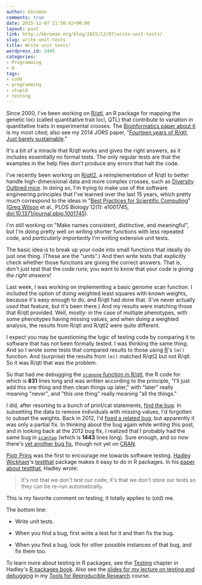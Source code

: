 ```yaml
---
author: kbroman
comments: true
date: 2015-12-07 21:50:42+00:00
layout: post
link: http://kbroman.org/blog/2015/12/07/write-unit-tests/
slug: write-unit-tests
title: Write unit tests!
wordpress_id: 2445
categories:
- Programming
- R
tags:
- code
- programming
- stupid
- testing
---
```


Since 2000, I've been working on [R/qtl](http://rqtl.org), an R package for mapping the genetic loci (called quantitative trait loci, QTL) that contribute to variation in quantitative traits in experimental crosses. The [Bioinformatics paper about it](https://www.biostat.wisc.edu/~kbroman/publications/rqtl.pdf) is my most cited; also see my 2014 JORS paper, "[Fourteen years of R/qtl: Just barely sustainable](https://www.biostat.wisc.edu/~kbroman/publications/rqtl_14yrs.pdf)."

It's a bit of a miracle that R/qtl works and gives the right answers, as it includes essentially no formal tests. The only regular tests are that the examples in the help files don't produce any errors that halt the code.

I've recently been working on [R/qtl2](http://kbroman.org/qtl2), a reimplementation of R/qtl to better handle high-dimensional data and more complex crosses, such as [Diversity Outbred mice](http://www.genetics.org/content/190/2/437.short). In doing so, I'm trying to make use of the software engineering principles that I've learned over the last 15 years, which pretty much correspond to the ideas in "[Best Practices for Scientific Computing](http://journals.plos.org/plosbiology/article?id=10.1371/journal.pbio.1001745)" ([Greg Wilson](http://www.third-bit.com/) et al., PLOS Biology 12(1): e1001745, [doi:10.1371/journal.pbio.1001745](http://doi.org/10.1371/journal.pbio.1001745)).

I'm still working on "Make names consistent, distinctive, and meaningful", but I'm doing pretty well on writing shorter functions with less repeated code, and _particularly importantly_ I'm writing extensive unit tests.
<!-- more -->

The basic idea is to break up your code into small functions that ideally do just one thing. (These are the "units".) And then write tests that explicitly check whether those functions are giving the correct answers. That is, don't just test that the code _runs_; you want to know that your code is _giving the right answers_!

Last week, I was working on implementing a basic genome scan function. I included the option of doing weighted least squares with known weights, because it's easy enough to do, and R/qtl had done that. (I've never actually _used_ that feature, but it's been there.) And my results were matching those that R/qtl provided. Well, mostly: in the case of multiple phenotypes, with some phenotypes having missing values, and when doing a weighted analysis, the results from R/qtl and R/qtl2 were quite different.

I expect you may be questioning the logic of testing code by comparing it to software that has not been formally tested. I was thinking the same thing. And so I wrote some tests that compared results to those using [R](http://www.r-project.org)'s `lm()` function. And (surprise) the results from `lm()` matched R/qtl2 but not R/qtl. So it was R/qtl that was the problem.

So that had me debugging the [`scanone` function in R/qtl](https://github.com/kbroman/qtl/blob/master/R/scanone.R), the R code for which is **831** lines long and was written according to the principle, "I'll just add this one thing and then clean things up later," with "later" really meaning "never", and "this one thing" really meaning "all the things."

I did, after resorting to a bunch of print/cat statements, [find the bug](https://github.com/kbroman/qtl/commit/254a1c728). In subsetting the data to remove individuals with missing values, I'd forgotten to subset the weights. Back in 2012, I'd [fixed a related bug](https://github.com/kbroman/qtl/commit/a07c575), but apparently it was only a partial fix. In thinking about the bug again while writing this post, and in looking back at the 2012 bug fix, I realized that I probably had the same bug in [`scantwo`](https://github.com/kbroman/qtl/blob/master/R/scantwo.R) (which is **1443** lines long). Sure enough, and so now there's [yet another bug fix](https://github.com/kbroman/qtl/commit/c71b3dfce9), though not yet on [CRAN](http://cran.r-project.org).

[Pjotr Prins](http://thebird.nl/) was the first to encourage me towards software testing. [Hadley Wickham](http://had.co.nz/)'s [testthat](https://github.com/hadley/testthat) package makes it easy to do in R packages. In his [paper about testthat](https://journal.r-project.org/archive/2011-1/RJournal_2011-1_Wickham.pdf), Hadley wrote:



<blockquote>It's not that we don't test our code, it's that we don't store our tests so they can be re-run automatically.
</blockquote>



This is my favorite comment on testing; it totally applies to (old) me.

The bottom line:




  * Write unit tests.


  * When you find a bug, first write a test for it and then fix the bug.


  * When you find a bug, look for other possible instances of that bug, and fix them too.


To learn more about testing in R packages, see the [Testing](http://r-pkgs.had.co.nz/tests.html) chapter in Hadley's [R packages book](amazon.com/exec/obidos/ASIN/1491910593/7210-20). Also see the [slides for my lecture on testing and debugging](http://kbroman.org/Tools4RR/assets/lectures/09_testdebug_withnotes.pdf) in my [Tools for Reproducible Research](http://kbroman.org/Tools4RR/) course.
